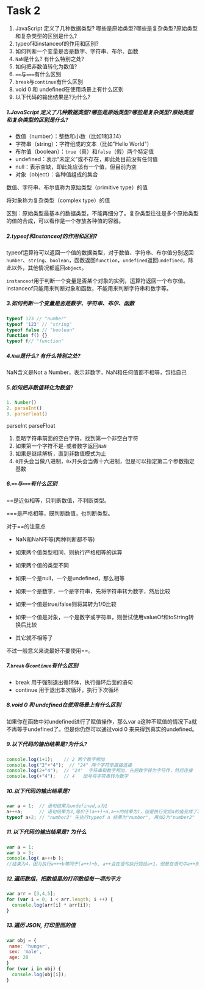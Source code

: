 # Task 2

1. JavaScript 定义了几种数据类型? 哪些是原始类型?哪些是复杂类型?原始类型和复杂类型的区别是什么?
2. typeof和instanceof的作用和区别?
3. 如何判断一个变量是否是数字、字符串、布尔、函数
4. `NaN`是什么? 有什么特别之处?
5. 如何把非数值转化为数值?
6. `==`与`===`有什么区别
7. `break`与`continue`有什么区别
8. void 0 和 undefined在使用场景上有什么区别
9. 以下代码的输出结果是?为什么?

##### 1.JavaScript 定义了几种数据类型?哪些是原始类型?哪些是复杂类型?原始类型和复杂类型的区别是什么?

- 数值（number）：整数和小数（比如1和3.14）
- 字符串（string）：字符组成的文本（比如"Hello World"）
- 布尔值（boolean）：`true`（真）和`false`（假）两个特定值
- undefined：表示“未定义”或不存在，即此处目前没有任何值
- null：表示空缺，即此处应该有一个值，但目前为空
- 对象（object）：各种值组成的集合

数值、字符串、布尔值称为原始类型（primitive type）的值

将对象称为复杂类型（complex type）的值

区别：原始类型最基本的数据类型，不能再细分了。复杂类型往往是多个原始类型的值的合成，可以看作是一个存放各种值的容器。

##### 2.typeof和instanceof的作用和区别?

typeof运算符可以返回一个值的数据类型，对于数值、字符串、布尔值分别返回`number`、`string`、`boolean`，函数返回`function`，`undefined`返回`undefined`，除此以外，其他情况都返回`object`。

`instanceof`用于判断一个变量是否某个对象的实例，运算符返回一个布尔值。instanceof只能用来判断对象和函数，不能用来判断字符串和数字等。

##### 3.如何判断一个变量是否是数字、字符串、布尔、函数

```javascript
typeof 123 // "number"
typeof '123' // "string"
typeof false // "boolean"
function f() {}
typeof f// "function"
```

##### 4.`NaN`是什么? 有什么特别之处?

NaN含义是Not a Number，表示非数字，NaN和任何值都不相等，包括自己

##### 5.如何把非数值转化为数值?

```javascript
1. Number()
2. parseInt()
3. parseFloat()
```

parseInt parseFloat

1. 忽略字符串前面的空白字符，找到第一个非空白字符
2. 如果第一个字符不是`-`或者数字返回`NaN`
3. 如果是继续解析，直到非数值模式为止
4. `0`开头会当做八进制，`0x`开头会当做十六进制，但是可以指定第二个参数指定基数

##### 6.`==`与`===`有什么区别

==是近似相等，只判断数值，不判断类型。

===是严格相等，既判断数值，也判断类型。

对于==的注意点

- NaN和NaN不等(两种判断都不等)

- 如果两个值类型相同，则执行严格相等的运算
- 如果两个值的类型不同
- 如果一个是null，一个是undefined，那么相等
- 如果一个是数字，一个是字符串，先将字符串转为数字，然后比较
- 如果一个值是true/false则将其转为1/0比较
- 如果一个值是对象，一个是数字或字符串，则尝试使用valueOf和toString转换后比较
- 其它就不相等了

不过一般意义来说最好不要使用==。

##### 7.`break`与`continue`有什么区别

- break 用于强制退出循环体，执行循环后面的语句
- continue 用于退出本次循环，执行下次循环

##### 8.void 0 和 undefined在使用场景上有什么区别

如果你在函数中对undefined进行了赋值操作，那么var a这种不赋值的情况下a就不再等于undefined了。但是你仍然可以通过void 0 来来得到真实的undefined。

##### 9.以下代码的输出结果是?为什么?

```javascript
console.log(1+1);    // 2 两个数字相加  
console.log("2"+"4");  // "24" 两个字符串直接连接
console.log(2+"4");  // "24"  字符串和数字相加，先把数字转为字符传，然后连接
console.log(+"4");   // 4   加号将字符串转为数字
```

##### 10.以下代码的输出结果是?

```javascript
var a = 1;  // 语句结果为undefined,a为1
a+++a;      // 语句结果为3,等价于(a++)+a,a++的结果为1，但是执行完后a的值变成了2，所以1+2的结果为3,语句执行完后a为2
typeof a+2; // "number2" 先执行typeof a 结果为"number", 再加2为"number2"
```

##### 11.以下代码的输出结果是? 为什么

```javascript
var a = 1;
var b = 3;
console.log( a+++b );
//结果为4，因为执行a+++b等同于(a++)+b, a++会在语句执行完给a+1，但是在语句中a++的结果还是1，所以1+3的结果为4
```

##### 12.遍历数组，把数组里的打印数组每一项的平方

```javascript
var arr = [3,4,5];
for (var i = 0; i < arr.length; i ++) {
  console.log(arr[i] * arr[i]);
}
```

##### 13.遍历 JSON, 打印里面的值

```javascript
var obj = {
 name: 'hunger', 
 sex: 'male', 
 age: 28 
}
for (var i in obj) {
  console.log(obj[i]);
}
```